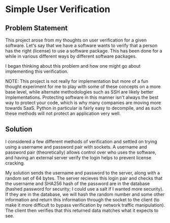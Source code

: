 # Simple User Verification

## Problem Statement
This project arose from my thoughts on user verification for a given software. Let's say that we have a software wants to verify that a person has the right (license) to use a software package. This has been done for a while in various different ways by different software packages.

I began thinking about this problem and how one might go about implementing this verification. 

NOTE: This project is not really for implementation but more of a fun thought experiment for me to play with some of these concepts on a more base level, while alternate methodologies such as SSH are likely better implementations. Protecting software in this manner isn't always the best way to protect your code, which is why many companies are moving more towards SaaS. Python in particular is fairly easy to decompile, and as such these methods will not protect an application very well.
## Solution
I considered a few different methods of verification and settled on trying using a username and password pair with sockets. A username and password pair (theoretically) allows control over who uses the software, and having an external server verify the login helps to prevent license cracking.

My solution sends the username and password to the server, along with a random set of 64 bytes. The server recieves this login pair and checks that the username and SHA256 hash of the password are in the database (hashed password for security; I could use a salt if I wanted more security). If they are in the database, we will hash the random number and some other information and return this information through the socket to the client (to make it more difficult to bypass verification by network traffic manipulation). The client then verifies that this returned data matches what it expects to see.  